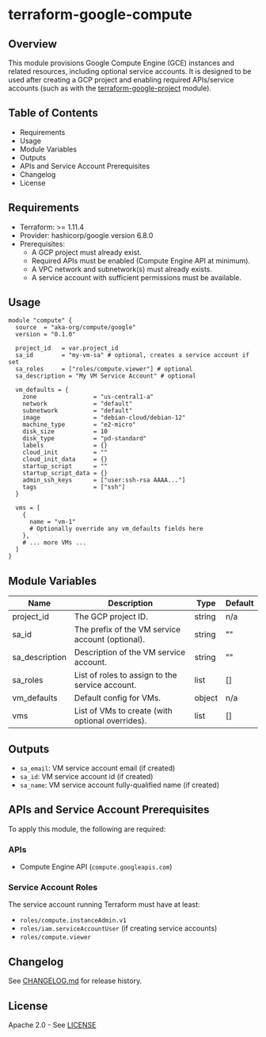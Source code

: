 # terraform-google-compute

## Overview

This module provisions Google Compute Engine (GCE) instances and related resources, including optional service accounts. It is designed to be used after creating a GCP project and enabling required APIs/service accounts (such as with the [terraform-google-project](https://github.com/aka-org/terraform-google-project) module).

## Table of Contents
- Requirements
- Usage
- Module Variables
- Outputs
- APIs and Service Account Prerequisites
- Changelog
- License

## Requirements
- Terraform: >= 1.11.4
- Provider: hashicorp/google version 6.8.0
- Prerequisites:
  - A GCP project must already exist.
  - Required APIs must be enabled (Compute Engine API at minimum).
  - A VPC network and subnetwork(s) must already exists.
  - A service account with sufficient permissions must be available.

## Usage
```hcl
module "compute" {
  source  = "aka-org/compute/google"
  version = "0.1.0"

  project_id   = var.project_id
  sa_id        = "my-vm-sa" # optional, creates a service account if set
  sa_roles     = ["roles/compute.viewer"] # optional
  sa_description = "My VM Service Account" # optional

  vm_defaults = {
    zone                = "us-central1-a"
    network             = "default"
    subnetwork          = "default"
    image               = "debian-cloud/debian-12"
    machine_type        = "e2-micro"
    disk_size           = 10
    disk_type           = "pd-standard"
    labels              = {}
    cloud_init          = ""
    cloud_init_data     = {}
    startup_script      = ""
    startup_script_data = {}
    admin_ssh_keys      = ["user:ssh-rsa AAAA..."]
    tags                = ["ssh"]
  }

  vms = [
    {
      name = "vm-1"
      # Optionally override any vm_defaults fields here
    },
    # ... more VMs ...
  ]
}
```

## Module Variables
| Name            | Description                                      | Type     | Default   |
|-----------------|--------------------------------------------------|----------|-----------|
| project_id      | The GCP project ID.                              | string   | n/a       |
| sa_id           | The prefix of the VM service account (optional).     | string   | ""        |
| sa_description  | Description of the VM service account.           | string   | ""        |
| sa_roles        | List of roles to assign to the service account.  | list     | []        |
| vm_defaults     | Default config for VMs.                          | object   | n/a       |
| vms             | List of VMs to create (with optional overrides). | list     | []        |

## Outputs
- `sa_email`: VM service account email (if created)
- `sa_id`: VM service account id (if created)
- `sa_name`: VM service account fully-qualified name (if created)

## APIs and Service Account Prerequisites
To apply this module, the following are required:

### APIs
- Compute Engine API (`compute.googleapis.com`)

### Service Account Roles
The service account running Terraform must have at least:
- `roles/compute.instanceAdmin.v1`
- `roles/iam.serviceAccountUser` (if creating service accounts)
- `roles/compute.viewer`

## Changelog
See [CHANGELOG.md](./CHANGELOG.md) for release history.

## License
Apache 2.0 - See [LICENSE](./LICENSE)
